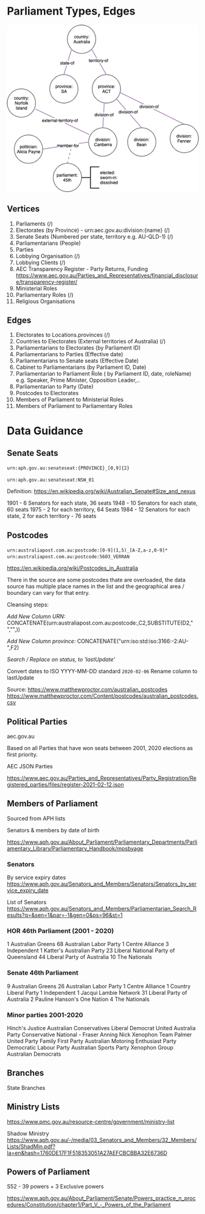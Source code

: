 # Parliament Types, Edges

	
![parliament-datatypes](../../../../docs/graph-parliaments.png)

## Vertices

1. Parliaments (/)
2. Electorates (by Province) - urn:aec.gov.au:division:{name} (/)
3. Senate Seats (Numbered per state, territory e.g. AU-QLD-1) (/)
4. Parliamentarians (People)
5. Parties
6. Lobbying Organisation (/)
7. Lobbying Clients (/)
8. AEC Transparency Register - Party Returns, Funding https://www.aec.gov.au/Parties_and_Representatives/financial_disclosure/transparency-register/
9. Ministerial Roles
10. Parliamentary Roles (/)
11. Religious Organisations


## Edges

1. Electorates to Locations.provinces (/)
2. Countries to Electorates (External territories of Australia)  (/)
3. Parliamentarians to Electorates (by Parliament ID)
4. Parliamentarians to Parties (Effective date)
5. Parliamentarians to Senate seats (Effective Date)
6. Cabinet to Parliamentarians (by Parliament ID, Date)
7. Parliamentarian to Parliament Role ( by Parliament ID, date, roleName) e.g. Speaker, Prime Minister, Opposition Leader,..
8. Parliamentarian to Party (Date)
9. Postcodes to Electorates
10. Members of Parliament to Ministerial Roles
11. Members of Parliament to Parliamentary Roles


# Data Guidance

## Senate Seats

`urn:aph.gov.au:senateseat:{PROVINCE}_[0,9]{2}`

`urn:aph.gov.au:senateseat:NSW_01`

Definition:
https://en.wikipedia.org/wiki/Australian_Senate#Size_and_nexus

1901 - 6 Senators for each state, 36 seats
1948 - 10 Senators for each state, 60 seats
1975 - 2 for each territory, 64 Seats
1984 - 12 Senators for each state, 2 for each territory - 76 seats

## Postcodes

`urn:australiapost.com.au:postcode:[0-9](1,5)_[A-Z,a-z,0-9]*`
`urn:australiapost.com.au:postcode:5603_VERRAN`

https://en.wikipedia.org/wiki/Postcodes_in_Australia

There in the source are some postcodes thate are overloaded, the data source has multiple place names in the
list and the geographical area / boundary can vary for that entry.

Cleansing steps:

*Add New Column URN:*
CONCATENATE(urn:australiapost.com.au:postcode:,C2,SUBSTITUTE(D2," ","",))

*Add New Column province:*
CONCATENATE("urn:iso:std:iso:3166:-2:AU-",F2)

*Search / Replace on status, to 'lastUpdate'*

Convert dates to ISO YYYY-MM-DD standard `2020-02-06`
Rename column to lastUpdate


Source:
https://www.matthewproctor.com/australian_postcodes
https://www.matthewproctor.com/Content/postcodes/australian_postcodes.csv

## Political Parties

aec.gov.au

Based on all Parties that have won seats between 2001, 2020 elections as first priority.

AEC JSON Parties

https://www.aec.gov.au/Parties_and_Representatives/Party_Registration/Registered_parties/files/register-2021-02-12.json

## Members of Parliament

Sourced from APH lists

Senators & members by date of birth

https://www.aph.gov.au/About_Parliament/Parliamentary_Departments/Parliamentary_Library/Parliamentary_Handbook/mpsbyage



### Senators
 
 By service expiry dates
 https://www.aph.gov.au/Senators_and_Members/Senators/Senators_by_service_expiry_date
 
 List of Senators
 https://www.aph.gov.au/Senators_and_Members/Parliamentarian_Search_Results?q=&sen=1&par=-1&gen=0&ps=96&st=1
 

### HOR 46th Parliament (2001 - 2020)

1 Australian Greens
68 Australian Labor Party
1 Centre Alliance
3 Independent
1 Katter's Australian Party
23 Liberal National Party of Queensland
44 Liberal Party of Australia
10 The Nationals

### Senate 46th Parliament

9 Australian Greens
26 Australian Labor Party
1 Centre Alliance
1 Country Liberal Party
1 Independent
1 Jacqui Lambie Network
31 Liberal Party of Australia
2 Pauline Hanson's One Nation
4 The Nationals

### Minor parties 2001-2020

Hinch's Justice
Australian Conservatives
Liberal Democrat
United Australia Party
Conservative National - Fraser Anning
Nick Xenophon Team
Palmer United Party
Family First Party
Australian Motoring Enthusiast Party
Democratic Labour Party
Australian Sports Party
Xenophon Group
Australian Democrats


## Branches
State Branches

## Ministry Lists

https://www.pmc.gov.au/resource-centre/government/ministry-list

Shadow Ministry
https://www.aph.gov.au/-/media/03_Senators_and_Members/32_Members/Lists/ShadMin.pdf?la=en&hash=1760DE17F1F518353051A27AEFCBCBBA32E6736D


## Powers of Parliament
S52 - 39 powers + 3 Exclusive powers


https://www.aph.gov.au/About_Parliament/Senate/Powers_practice_n_procedures/Constitution/chapter1/Part_V_-_Powers_of_the_Parliament

